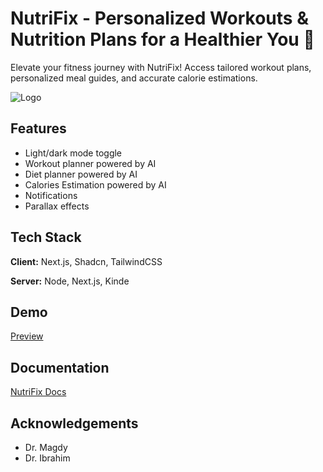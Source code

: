 
# NutriFix - Personalized Workouts & Nutrition Plans for a Healthier You 💪

Elevate your fitness journey with NutriFix! Access tailored workout plans, personalized meal guides, and accurate calorie estimations.


![Logo](https://res.cloudinary.com/dp9iqarvw/image/upload/v1709493050/NutriFix/maskable_icon_skhdbk.png)


## Features

- Light/dark mode toggle
- Workout planner powered by AI
- Diet planner powered by AI
- Calories Estimation powered by AI
- Notifications
- Parallax effects


## Tech Stack

**Client:** Next.js, Shadcn, TailwindCSS

**Server:** Node, Next.js, Kinde


## Demo

[Preview](https://nutrifix-health-fitness.vercel.app/)


## Documentation

[NutriFix Docs](https://nutrifix-project-docs.vercel.app/)


## Acknowledgements

 - Dr. Magdy
 - Dr. Ibrahim

